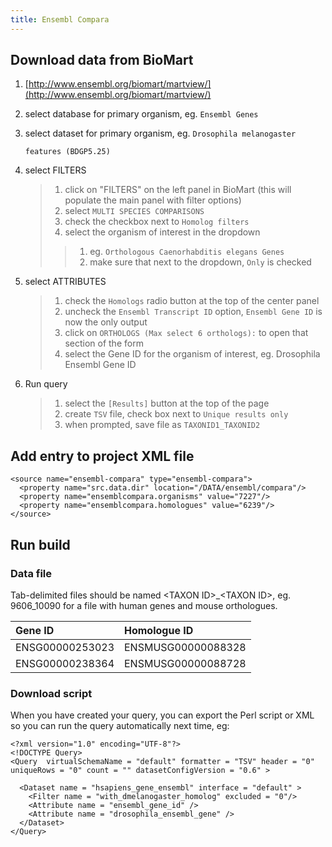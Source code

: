 ```yaml
---
title: Ensembl Compara
---
```


## Download data from BioMart

1. [http://www.ensembl.org/biomart/martview/](http://www.ensembl.org/biomart/martview/)
2. select database for primary organism, eg. `Ensembl Genes`
3. select dataset for primary organism, eg. `Drosophila melanogaster`

   `features (BDGP5.25)`

4. select FILTERS

   > 1. click on "FILTERS" on the left panel in BioMart \(this will populate the main panel with filter options\)
   > 2. select `MULTI SPECIES COMPARISONS`
   > 3. check the checkbox next to `Homolog filters`
   > 4. select the organism of interest in the dropdown
   >
   > > 1. eg. `Orthologous Caenorhabditis elegans Genes`
   > > 2. make sure that next to the dropdown, `Only` is checked

5. select ATTRIBUTES

   > 1. check the `Homologs` radio button at the top of the center panel
   > 2. uncheck the `Ensembl Transcript ID` option, `Ensembl Gene ID` is now the only output
   > 3. click on `ORTHOLOGS (Max select 6 orthologs):` to open that section of the form
   > 4. select the Gene ID for the organism of interest, eg. Drosophila Ensembl Gene ID

6. Run query

   > 1. select the `[Results]` button at the top of the page
   > 2. create `TSV` file, check box next to `Unique results only`
   > 3. when prompted, save file as `TAXONID1_TAXONID2`

## Add entry to project XML file

```markup
<source name="ensembl-compara" type="ensembl-compara">
  <property name="src.data.dir" location="/DATA/ensembl/compara"/>
  <property name="ensemblcompara.organisms" value="7227"/>
  <property name="ensemblcompara.homologues" value="6239"/>
</source>
```

## Run build

### Data file

Tab-delimited files should be named &lt;TAXON ID&gt;\_&lt;TAXON ID&gt;, eg. 9606\_10090 for a file with human genes and mouse orthologues.

| Gene ID | Homologue ID |
| :--- | :--- |
| ENSG00000253023 | ENSMUSG00000088328 |
| ENSG00000238364 | ENSMUSG00000088728 |

### Download script

When you have created your query, you can export the Perl script or XML so you can run the query automatically next time, eg:

```markup
<?xml version="1.0" encoding="UTF-8"?>
<!DOCTYPE Query>
<Query  virtualSchemaName = "default" formatter = "TSV" header = "0" uniqueRows = "0" count = "" datasetConfigVersion = "0.6" >

  <Dataset name = "hsapiens_gene_ensembl" interface = "default" >
    <Filter name = "with_dmelanogaster_homolog" excluded = "0"/>
    <Attribute name = "ensembl_gene_id" />
    <Attribute name = "drosophila_ensembl_gene" />
  </Dataset>
</Query>
```
